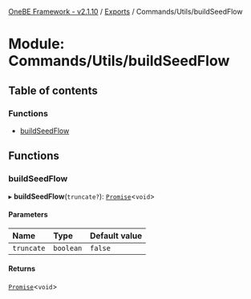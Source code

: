 [OneBE Framework - v2.1.10](../README.md) / [Exports](../modules.md) / Commands/Utils/buildSeedFlow

# Module: Commands/Utils/buildSeedFlow

## Table of contents

### Functions

- [buildSeedFlow](Commands_Utils_buildSeedFlow.md#buildseedflow)

## Functions

### buildSeedFlow

▸ **buildSeedFlow**(`truncate?`): [`Promise`]( https://developer.mozilla.org/en-US/docs/Web/JavaScript/Reference/Global_Objects/Promise )<`void`\>

#### Parameters

| Name | Type | Default value |
| :------ | :------ | :------ |
| `truncate` | `boolean` | `false` |

#### Returns

[`Promise`]( https://developer.mozilla.org/en-US/docs/Web/JavaScript/Reference/Global_Objects/Promise )<`void`\>
